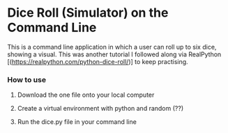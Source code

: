 # Dice Roll (Simulator) on the Command Line

This is a command line application in which a user can roll up to six dice, showing a visual. This was another tutorial I followed along via RealPython
[(https://realpython.com/python-dice-roll/)] to keep practising.

### How to use
1) Download the one file onto your local computer

2) Create a virtual environment with python and random     (??)

3) Run the dice.py file in your command line
